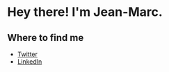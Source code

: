 # Hey there! I'm Jean-Marc.



## Where to find me

- [Twitter](https://twitter.com/jmfontaine)
- [LinkedIn](https://www.linkedin.com/in/jeanmarcfontaine/)

